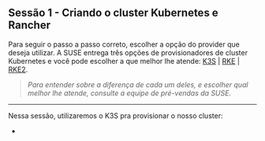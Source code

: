 ## Sessão 1 - Criando o cluster Kubernetes e Rancher
Para seguir o passo a passo correto, escolher a opção do provider que deseja utilizar.
A SUSE entrega três opções de provisionadores de cluster Kubernetes e você pode escolher a que melhor lhe atende: [K3S](https://rancher.com/docs/k3s/latest/en/) | [RKE](https://rancher.com/docs/rke/latest/en/) | [RKE2](https://rancher.com/docs/rancher/v2.5/en/installation/resources/k8s-tutorials/ha-rke2/). 

> *Para entender sobre a diferença de cada um deles, e escolher qual melhor lhe atende, consulte a equipe de pré-vendas da SUSE.* <br/>
----
Nessa sessão, utilizaremos o K3S pra provisionar o nosso cluster:

* 

